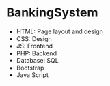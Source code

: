 # BankingSystem

* HTML: Page layout and design
* CSS: Design
* JS: Frontend
* PHP: Backend
* Database: SQL
* Bootstrap
* Java Script
